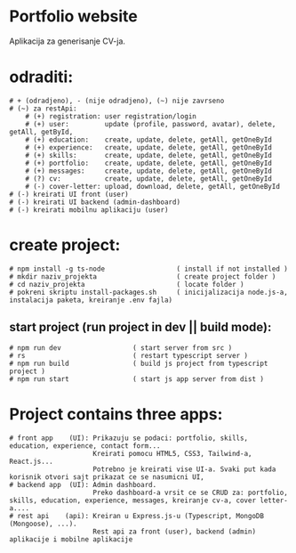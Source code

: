 # Portfolio website
Aplikacija za generisanje CV-ja.


# odraditi:
    # + (odradjeno), - (nije odradjeno), (~) nije zavrseno
    # (~) za restApi:
        # (+) registration: user registration/login
        # (+) user:         update (profile, password, avatar), delete, getAll, getById,
        # (+) education:    create, update, delete, getAll, getOneById
        # (+) experience:   create, update, delete, getAll, getOneById
        # (+) skills:       create, update, delete, getAll, getOneById
        # (+) portfolio:    create, update, delete, getAll, getOneById
        # (+) messages:     create, update, delete, getAll, getOneById
        # (?) cv:           create, update, delete, getAll, getOneById
        # (-) cover-letter: upload, download, delete, getAll, getOneById
    # (-) kreirati UI front (user)
    # (-) kreirati UI backend (admin-dashboard)
    # (-) kreirati mobilnu aplikaciju (user)


# create project:
    # npm install -g ts-node                  ( install if not installed )
    # mkdir naziv_projekta                    ( create project folder )
    # cd naziv_projekta                       ( locate folder )
    # pokreni skriptu install-packages.sh     ( inicijalizacija node.js-a, instalacija paketa, kreiranje .env fajla)


## start project (run project in dev || build mode): 
    # npm run dev                  ( start server from src )
    # rs                           ( restart typescript server )
    # npm run build                ( build js project from typescript project )
    # npm run start                ( start js app server from dist )


# Project contains three apps:
    # front app    (UI): Prikazuju se podaci: portfolio, skills, education, experience, contact form... 
                         Kreirati pomocu HTML5, CSS3, Tailwind-a, React.js... 
                         Potrebno je kreirati vise UI-a. Svaki put kada korisnik otvori sajt prikazat ce se nasumicni UI,
    # backend app  (UI): Admin dashboard. 
                         Preko dashboard-a vrsit ce se CRUD za: portfolio, skills, education, experience, messages, kreiranje cv-a, cover letter-a....
    # rest api    (api): Kreiran u Express.js-u (Typescript, MongoDB (Mongoose), ...). 
                         Rest api za front (user), backend (admin) aplikacije i mobilne aplikacije
